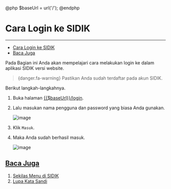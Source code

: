 @php
    $baseUrl = url('/');
@endphp

# Cara Login ke SIDIK
---
- [Cara Login ke SIDIK](#)
- [Baca Juga](#baca-juga)

Pada Bagian ini Anda akan mempelajari cara melakukan login ke dalam aplikasi SIDIK versi website.

> {danger.fa-warning} Pastikan Anda sudah terdaftar pada akun SIDIK.

Berikut langkah-langkahnya.

1. Buka halaman <a href="{{$baseUrl}}/login">{{$baseUrl}}/login</a>.

2. Lalu masukan nama pengguna dan password yang biasa Anda gunakan.

    ![image]({{$baseUrl}}/public/img/docs/how-to-login-1.png)

3. Klik `Masuk`.

4. Maka Anda sudah berhasil masuk.

    ![image]({{$baseUrl}}/public/img/docs/how-to-login-2.png)

<a name="baca-juga">

## [Baca Juga](#)
1. <a href="menu-overview">Sekilas Menu di SIDIK</a>
2. <a href="forgot-password">Lupa Kata Sandi</a>